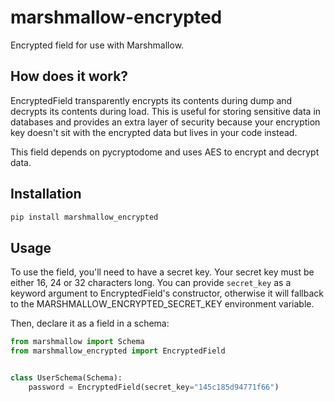 # marshmallow-encrypted

Encrypted field for use with Marshmallow.

## How does it work?

EncryptedField transparently encrypts its contents during dump and decrypts its contents during load. This is useful for storing sensitive data in databases and provides an extra layer of security because your encryption key doesn't sit with the encrypted data but lives in your code instead.

This field depends on pycryptodome and uses AES to encrypt and decrypt data.

## Installation

```bash
pip install marshmallow_encrypted
```

## Usage

To use the field, you'll need to have a secret key. Your secret key must be either 16, 24 or 32 characters long. You can provide `secret_key` as a keyword argument to EncryptedField's constructor, otherwise it will fallback to the MARSHMALLOW_ENCRYPTED_SECRET_KEY environment variable.

Then, declare it as a field in a schema:

```python
from marshmallow import Schema
from marshmallow_encrypted import EncryptedField


class UserSchema(Schema):
    password = EncryptedField(secret_key="145c185d94771f66")
```
